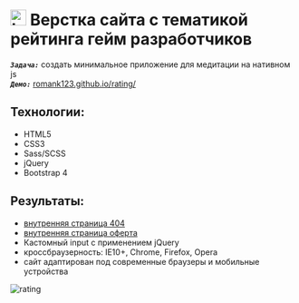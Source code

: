 <h1>
  <img 
    src="https://cdn.icon-icons.com/icons2/534/PNG/512/window-domain_icon-icons.com_52810.png" 
    width="28"
    alt="LOGO"/>
    Верстка сайта с тематикой рейтинга гейм разработчиков
</h1>

<strong><em>`Задача:`</em></strong> создать минимальное приложение для медитации на нативном js<br>
<strong><em>`Демо:`</em></strong> <a href="https://romank123.github.io/rating/404" target="_blank"> romank123.github.io/rating/</a>

## Технологии:

- HTML5
- CSS3
- Sass/SCSS
- jQuery
- Bootstrap 4

## Результаты:

- <a href="https://romank123.github.io/rating/404" target="_blank">внутренняя страница 404</a>
- <a href="https://romank123.github.io/rating/oferta" target="_blank">внутренняя страница оферта</a>
- Кастомный input с применением jQuery
- кроссбраузерность: IE10+, Chrome, Firefox, Opera 
- сайт адаптирован под современные браузеры и мобильные устройства

![rating](https://romank123.github.io/images/io-rating.jpg)

